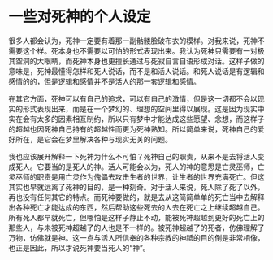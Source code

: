 # 一些对死神的个人设定

很多人都会认为，死神一定要有着那一副骷髅脸破布衣的模样。对我来说，死神不需要这个样。死本身也不需要以可怕的形式表现出来。我认为死神只需要有一对极其空洞的大眼睛，而死神本身也更擅长通过与死寂自言自语形成对话。这样子做的意味是，死神最懂得怎样和死人说话，而不是和活人说话。和死人说话是有逻辑和感情的的，但是逻辑和感情并不是活人的那一套逻辑和感情。

在其它方面，死神可以有自己的追求，可以有自己的激情，但是这一切都不会以现实的形式表现出来，而是在一个梦幻的、理想的空间里得以展现。这是因为现实中实在会有太多的因素相互制约，所以只有梦中才能达成这些愿望、念想，而这样子的超越也因死神自己持有的超越性而更为死神熟知。所以简单来说，死神自己的爱好所在，是它会在梦里解决各种与现实无关的问题。

我也应该展开解释一下死神为什么不可怕？死神自己的职责，从来不是去将活人变成死人。它要当的是死人的神。活人可能会以为，死人的神的意思是亡灵巫师，亡灵巫师的职责是用亡灵作为傀儡去攻击生者的世界，让生者的世界充满死亡。但这其实也早就远离了死神的目的，是一种刻奇。对于活人来说，死人除了死了以外，再也没有任何其它的特点。而死神要做的，就是去从这简简单单的死亡当中去解释出各种死亡才能达成的东西，然后帮助这些死去的人去在死亡之上继续超越自己。所有死人都早就死亡，但哪怕是这样子静止不动，能被死神超越到更好的死亡上的那些人，与未被死神超越了的人也是不一样的。被死神超越了的死者，仿佛理解了万物，仿佛就是神。这一点与活人所信奉的各种宗教的神祗的目的倒是非常相像，也正是因此，所以才说死神要当死人的“神”。